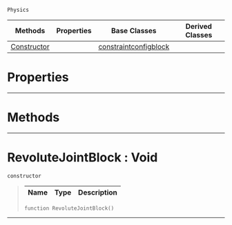 `Physics`

|Methods|Properties|Base Classes|Derived Classes|
|---|---|---|---|
|[ Constructor](revolutejointblock.md#revolutejointblock-void)| |[constraintconfigblock](constraintconfigblock.md)| |


 #  Properties


---  
 #  Methods


---  
 #  RevoluteJointBlock : Void

 `constructor`

> 
> |Name|Type|Description|
> |---|---|---|
> ```TS:Nada
> function RevoluteJointBlock()
> ``` 


---  
 

 
